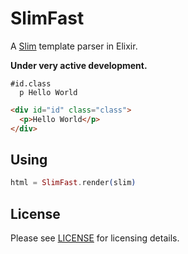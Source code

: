 # SlimFast

A [Slim](slim-lang.com) template parser in Elixir.

__Under very active development.__

```slim
#id.class
  p Hello World
```

```html
<div id="id" class="class">
  <p>Hello World</p>
</div>
```

## Using

```elixir
html = SlimFast.render(slim)
```

## License

Please see [LICENSE](https://github.com/doomspork/slim_fast/blob/master/LICENSE) for licensing details.
